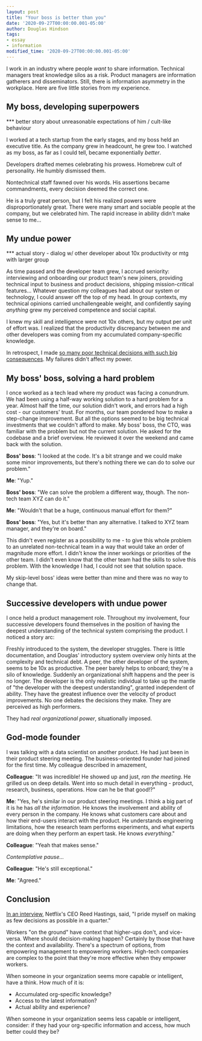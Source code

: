 ```yaml
---
layout: post
title: "Your boss is better than you"
date: '2020-09-27T00:00:00.001-05:00'
author: Douglas Hindson
tags: 
- essay
- information
modified_time: '2020-09-27T00:00:00.001-05:00'
---
```


I work in an industry where people *want* to share information. Technical managers treat knowledge silos as a risk. Product managers are information gatherers and disseminators. Still, there is information asymmetry in the workplace. Here are five little stories from my experience.

## My boss, developing superpowers

*** better story about unreasonable expectations of him / cult-like behaviour

I worked at a tech startup from the early stages, and my boss held an executive title. As the company grew in headcount, he grew too. I watched as my boss, as far as I could tell, became exponentially _better_. 

Developers drafted memes celebrating his prowess. Homebrew cult of personality. He humbly dismissed them.

Nontechnical staff fawned over his words. His assertions became commandments, every decision deemed the correct one.

He is a truly great person, but I felt his realized powers were disproportionately great. There were many smart and sociable people at the company, but we celebrated him. The rapid increase in ability didn't make sense to me...

## My undue power

*** actual story - dialog w/ other developer about 10x productivity or mtg with larger group

As time passed and the developer team grew, I accrued seniority: interviewing and onboarding our product team's new joiners, providing technical input to business and product decisions, shipping mission-critical features... Whatever question my colleagues had about our system or technology, I could answer off the top of my head. In group contexts, my technical opinions carried unchallengeable weight, and confidently saying *anything* grew my perceived competence and social capital.

I knew my skill and intelligence were not 10x others, but my output per unit of effort was. I realized that the productivity discrepancy between me and other developers was coming from my accumulated company-specific knowledge.

In retrospect, I made [so many poor technical decisions with such big consequences](https://charity.wtf/2020/11/01/questionable-advice-the-trap-of-the-premature-senior). My failures didn't affect my power.

## My boss' boss, solving a hard problem

I once worked as a tech lead where my product was facing a conundrum. We had been using a half-way working solution to a hard problem for a year. Almost half the time, our solution didn't work, and errors had a high cost - our customers' trust. For months, our team pondered how to make a step-change improvement. But all the options seemed to be big technical investments that we couldn't afford to make. My boss' boss, the CTO, was familiar with the problem but not the current solution. He asked for the codebase and a brief overview. He reviewed it over the weekend and came back with the solution.

**Boss' boss**: "I looked at the code. It's a bit strange and we could make some minor improvements, but there's nothing there we can do to solve our problem."

**Me**: "Yup."

**Boss' boss**: "We can solve the problem a different way, though. The non-tech team XYZ can do it."

**Me**: "Wouldn't that be a huge, continuous manual effort for them?"

**Boss' boss**: "Yes, but it's better than any alternative. I talked to XYZ team manager, and they're on board."

This didn't even register as a possibility to me - to give this whole problem to an unrelated non-technical team in a way that would take an order of magnitude more effort. I didn't know the inner workings or priorities of the other team. I didn't even know that the other team had the skills to solve this problem. With the knowledge I had, I could not see that solution space.

My skip-level boss' ideas were better than mine and there was no way to change that.

## Successive developers with undue power

I once held a product management role. Throughout my involvement, four successive developers found themselves in the position of having the deepest understanding of the technical system comprising the product. I noticed a story arc:

Freshly introduced to the system, the developer struggles. There is little documentation, and Douglas' introductory system overview only hints at the complexity and technical debt. A peer, the other developer of the system, seems to be 10x as productive. The peer barely helps to onboard; they're a silo of knowledge. Suddenly an organizational shift happens and the peer is no longer. The developer is the only realistic individual to take up the mantle of "the developer with the deepest understanding", granted independent of ability. They have the greatest influence over the velocity of product improvements. No one debates the decisions they make. They are perceived as high performers.

They had *real organizational power*, situationally imposed.

## God-mode founder

I was talking with a data scientist on another product. He had just been in their product steering meeting. The business-oriented founder had joined for the first time. My colleague described in amazement,

**Colleague**: "It was incredible! He showed up and just, *ran the meeting*. He grilled us on deep details. Went into so much detail in everything - product, research, business, operations. How can he be that good!?"

**Me**: "Yes, he's similar in our product steering meetings. I think a big part of it is he has *all the information*. He knows the involvement and ability of every person in the company. He knows what customers care about and how their end-users interact with the product. He understands engineering limitations, how the research team performs experiments, and what experts are doing when they perform an expert task. He knows *everything*."

**Colleague**: "Yeah that makes sense."

*Contemplative pause...*

**Colleague**: "He's still exceptional."

**Me**: "Agreed."

## Conclusion

[In an interview](https://www.ted.com/talks/reed_hastings_how_netflix_changed_entertainment_and_where_it_s_headed?language=en), Netflix's CEO Reed Hastings, said, "I pride myself on making as few decisions as possible in a quarter."

Workers "on the ground" have context that higher-ups don't, and vice-versa. Where should decision-making happen? Certainly by those that have the context and availability. There's a spectrum of options, from empowering management to empowering workers. High-tech companies are complex to the point that they're more effective when they empower workers.

When someone in your organization seems more capable or intelligent, have a think. How much of it is:

* Accumulated org-specific knowledge?
* Access to the latest information?
* Actual ability and experience?

When someone in your organization seems less capable or intelligent, consider: if they had your org-specific information and access, how much better could they be?
